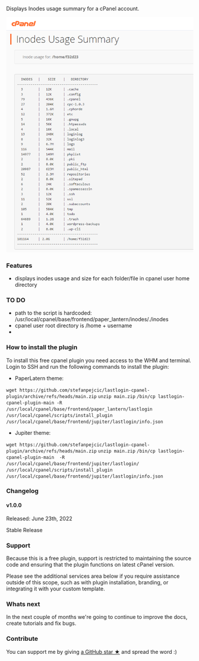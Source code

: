 
Displays Inodes usage summary for a cPanel account.

<img src="https://raw.githubusercontent.com/stefanpejcic/inodes-usage-summary-cPanel-plugin/main/assets/img/screenshoot.png"></img>

### Features

- displays inodes usage and size for each folder/file in cpanel user home directory


### TO DO

- path to the script is hardcoded: /usr/local/cpanel/base/frontend/paper_lantern/inodes/./inodes
- cpanel user root directory is /home + username 
- 

### How to install the plugin

To install this free cpanel plugin you need access to the WHM and terminal. Login to SSH and run the following commands to install the plugin:


- PaperLatern theme:

`wget https://github.com/stefanpejcic/lastlogin-cpanel-plugin/archive/refs/heads/main.zip`
`unzip main.zip`
`/bin/cp lastlogin-cpanel-plugin-main -R /usr/local/cpanel/base/frontend/paper_lantern/lastlogin`
`/usr/local/cpanel/scripts/install_plugin /usr/local/cpanel/base/frontend/jupiter/lastlogin/info.json`

- Jupiter theme:

`wget https://github.com/stefanpejcic/lastlogin-cpanel-plugin/archive/refs/heads/main.zip`
`unzip main.zip`
`/bin/cp lastlogin-cpanel-plugin-main  -R /usr/local/cpanel/base/frontend/jupiter/lastlogin/`
`/usr/local/cpanel/scripts/install_plugin /usr/local/cpanel/base/frontend/jupiter/lastlogin/info.json`


### Changelog

#### v1.0.0
Released: June 23th, 2022

Stable Release

### Support

Because this is a free plugin, support is restricted to maintaining the source code and ensuring that the plugin functions on latest cPanel version.

Please see the additional services area below if you require assistance outside of this scope, such as with plugin installation, branding, or integrating it with your custom template.

### Whats next

In the next couple of months we're going to continue to improve the docs, create tutorials and fix bugs.

### Contribute

You can support me by giving [a GitHub star ★](https://github.com/stefanpejcic/lastlogin-cpanel-plugin/stargazers) and spread the word :)
